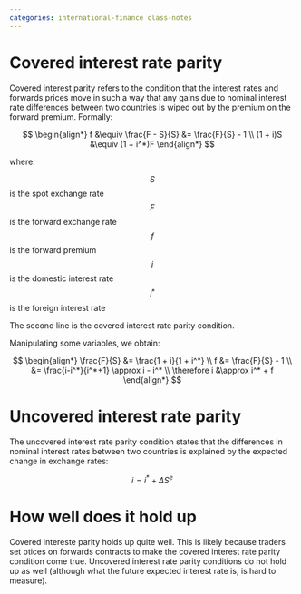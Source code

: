 ```yaml
---
categories: international-finance class-notes
---
```


# Covered interest rate parity

Covered interest parity refers to the condition that the interest rates and forwards prices move in such a way that any gains due to nominal interest rate differences between two countries is wiped out by the premium on the forward premium.  Formally:

$$
\begin{align*}
f &\equiv \frac{F - S}{S} &= \frac{F}{S} - 1 \\
(1 + i)S &\equiv (1 + i^*)F
\end{align*}
$$

where:

$$S$$ is the spot exchange rate  
$$F$$ is the forward exchange rate  
$$f$$ is the forward premium  
$$i$$ is the domestic interest rate  
$$i^*$$ is the foreign interest rate

The second line is the covered interest rate parity condition.

Manipulating some variables, we obtain:

$$
\begin{align*}
\frac{F}{S} &= \frac{1 + i}{1 + i^*} \\
f &= \frac{F}{S} - 1 \\
&= \frac{i-i^*}{i^*+1} \approx i - i^* \\
\therefore i &\approx i^* + f
\end{align*}
$$

# Uncovered interest rate parity

The uncovered interest rate parity condition states that the differences in nominal interest rates between two countries is explained by the expected change in exchange rates:

$$
i = i^* + \Delta S^e
$$


# How well does it hold up

Covered intereste parity holds up quite well.  This is likely because traders set ptices on forwards contracts to make the covered interest rate parity condition come true.  Uncovered interest rate parity conditions do not hold up as well (although what the future expected interest rate is, is hard to measure).